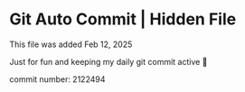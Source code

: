 # Git Auto Commit | Hidden File

This file was added Feb 12, 2025

Just for fun and keeping my daily git commit active 🤪

commit number: 2122494

